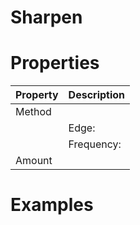# Sharpen


# Properties


| Property | Description| 
| -------- | -----------|
| Method |  |
| | Edge: <desc> |
| | Frequency: <desc> |
| Amount |  |




# Examples
